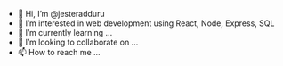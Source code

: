 - 👋 Hi, I’m @jesteradduru
- 👀 I’m interested in web development using React, Node, Express, SQL
- 🌱 I’m currently learning ...
- 💞️ I’m looking to collaborate on ...
- 📫 How to reach me ...

<!---
jesteradduru/jesteradduru is a ✨ special ✨ repository because its `README.md` (this file) appears on your GitHub profile.
You can click the Preview link to take a look at your changes.
--->
